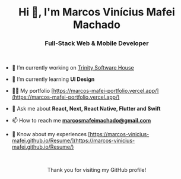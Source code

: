 <h1 align="center">Hi 👋, I'm Marcos Vinícius Mafei Machado</h1>
<h3 align="center">Full-Stack Web & Mobile Developer</h3>

<br/>

- 🔭 I’m currently working on [Trinity Software House](https://trinityoficial.com)

- 🌱 I’m currently learning **UI Design**

- 👨‍💻 My portfolio [https://marcos-mafei-portfolio.vercel.app/](https://marcos-mafei-portfolio.vercel.app/)

- 💬 Ask me about **React, Next, React Native, Flutter and Swift**

- 📫 How to reach me **marcosmafeimachado@gmail.com**

- 📄 Know about my experiences [https://marcos-vinicius-mafei.github.io/Resume/](https://marcos-vinicius-mafei.github.io/Resume/)

  <br/>

<p align="center">Thank you for visiting my GitHub profile!</p>
